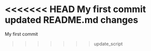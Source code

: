 <<<<<<< HEAD
My first commit
updated README.md
changes
=======
My first commit
>>>>>>> update_script
